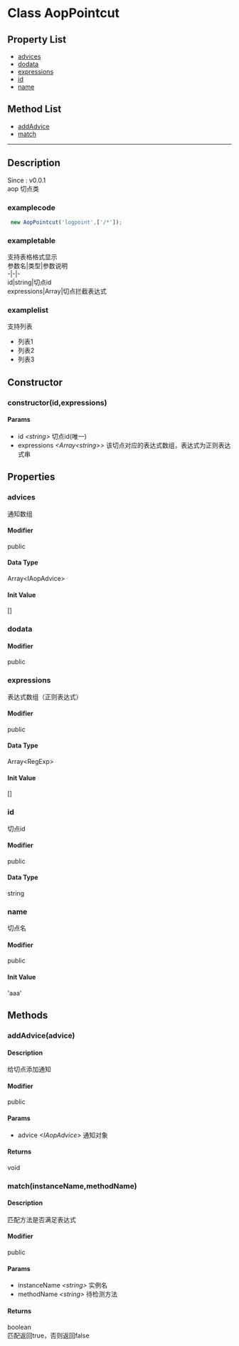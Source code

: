 # Class AopPointcut
## Property List
+ [advices](#PROP_advices)
+ [dodata](#PROP_dodata)
+ [expressions](#PROP_expressions)
+ [id](#PROP_id)
+ [name](#PROP_name)
  
## Method List
+ [addAdvice](#METHOD_addAdvice)
+ [match](#METHOD_match)
  
---
## Description
<font class="since">Since : v0.0.1</font>  
aop 切点类  
### examplecode
```typescript  
 new AopPointcut('logpoint',['/*']);   
```  
### exampletable
支持表格格式显示  
参数名|类型|参数说明  
-|-|-  
id|string|切点id  
expressions|Array<RegExp>|切点拦截表达式  
### examplelist
支持列表  
+ 列表1  
+ 列表2  
+ 列表3  
## Constructor
### <a id="METHOD_constructor">constructor(id,expressions)</a>
#### Params
+ id *&lt;<font class='datatype'>string</font>&gt;*            切点id(唯一)
+ expressions *&lt;<font class='datatype'>Array&lt;string&gt;</font>&gt;*   该切点对应的表达式数组，表达式为正则表达式串
  
## Properties
### <a id="PROP_advices">advices</a>
通知数组  
#### Modifier
<font class="modifier">public</font>  
#### Data Type
<font class='datatype'>Array&lt;IAopAdvice&gt;</font>  
#### Init Value
[]  
### <a id="PROP_dodata">dodata</a>
#### Modifier
<font class="modifier">public</font>  
### <a id="PROP_expressions">expressions</a>
表达式数组（正则表达式）  
#### Modifier
<font class="modifier">public</font>  
#### Data Type
<font class='datatype'>Array&lt;RegExp&gt;</font>  
#### Init Value
[]  
### <a id="PROP_id">id</a>
切点id  
#### Modifier
<font class="modifier">public</font>  
#### Data Type
<font class='datatype'>string</font>  
### <a id="PROP_name">name</a>
切点名  
#### Modifier
<font class="modifier">public</font>  
#### Init Value
'aaa'  
## Methods
### <a id="METHOD_addAdvice">addAdvice(advice)</a>
#### Description
给切点添加通知  
#### Modifier
<font class="modifier">public</font>  
#### Params
+ advice *&lt;<font class='datatype'>IAopAdvice</font>&gt;*    通知对象
  
#### Returns
<font class='datatype'>void</font>  
### <a id="METHOD_match">match(instanceName,methodName)</a>
#### Description
匹配方法是否满足表达式  
#### Modifier
<font class="modifier">public</font>  
#### Params
+ instanceName *&lt;<font class='datatype'>string</font>&gt;*  实例名
+ methodName *&lt;<font class='datatype'>string</font>&gt;*    待检测方法
  
#### Returns
<font class='datatype'>boolean</font>  
匹配返回true，否则返回false  
